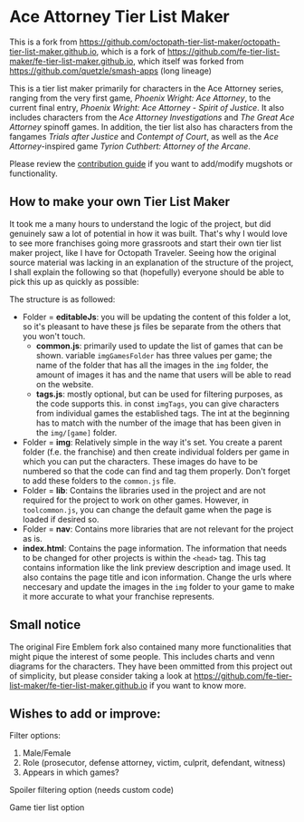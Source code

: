# Ace Attorney Tier List Maker

This is a fork from https://github.com/octopath-tier-list-maker/octopath-tier-list-maker.github.io, which is a fork of https://github.com/fe-tier-list-maker/fe-tier-list-maker.github.io, which itself was forked from https://github.com/quetzle/smash-apps (long lineage)

This is a tier list maker primarily for characters in the Ace Attorney series, ranging from the very first game, *Phoenix Wright: Ace Attorney*, to the current final entry, *Phoenix Wright: Ace Attorney - Spirit of Justice*. It also includes characters from the *Ace Attorney Investigations* and *The Great Ace Attorney* spinoff games. In addition, the tier list also has characters from the fangames *Trials after Justice* and *Contempt of Court*, as well as the *Ace Attorney*-inspired game *Tyrion Cuthbert: Attorney of the Arcane*.

Please review the [contribution guide](https://github.com/aa-tier-list-maker/aa-tier-list-maker.github.io/blob/master/CONTRIBUTING.md) if you want to add/modify mugshots or functionality.

## How to make your own Tier List Maker

It took me a many hours to understand the logic of the project, but did genuinely saw a lot of potential in how it was built. That's why I would love to see more franchises going more grassroots and start their own tier list maker project, like I have for Octopath Traveler. Seeing how the original source material was lacking in an explanation of the structure of the project, I shall explain the following so that (hopefully) everyone should be able to pick this up as quickly as possible:

The structure is as followed:
- Folder = **editableJs**: you will be updating the content of this folder a lot, so it's pleasant to have these js files be separate from the others that you won't touch.
    - **common.js**: primarily used to update the list of games that can be shown. variable ``imgGamesFolder`` has three values per game; the name of the folder that has all the images in the ``img`` folder, the amount of images it has and the name that users will be able to read on the website.
    - **tags.js**: mostly optional, but can be used for filtering purposes, as the code supports this. in const ``imgTags``, you can give characters from individual games the established tags. The int at the beginning has to match with the number of the image that has been given in the ``img/[game]`` folder.
- Folder = **img**: Relatively simple in the way it's set. You create a parent folder (f.e. the franchise) and then create individual folders per game in which you can put the characters. These images do have to be numbered so that the code can find and tag them properly. Don't forget to add these folders to the ``common.js`` file.
- Folder = **lib**: Contains the libraries used in the project and are not required for the project to work on other games. However, in ``toolcommon.js``, you can change the default game when the page is loaded if desired so.
- Folder = **nav**: Contains more libraries that are not relevant for the project as is.
- **index.html**: Contains the page information. The information that needs to be changed for other projects is within the ``<head>`` tag. This tag contains information like the link preview description and image used. It also contains the page title and icon information. Change the urls where neccesary and update the images in the ``img`` folder to your game to make it more accurate to what your franchise represents.

## Small notice
The original Fire Emblem fork also contained many more functionalities that might pique the interest of some people. This includes charts and venn diagrams for the characters. They have been ommitted from this project out of simplicity, but please consider taking a look at https://github.com/fe-tier-list-maker/fe-tier-list-maker.github.io if you want to know more.

## Wishes to add or improve:
Filter options:
1. Male/Female
2. Role (prosecutor, defense attorney, victim, culprit, defendant, witness)
3. Appears in which games?

Spoiler filtering option (needs custom code)

Game tier list option
